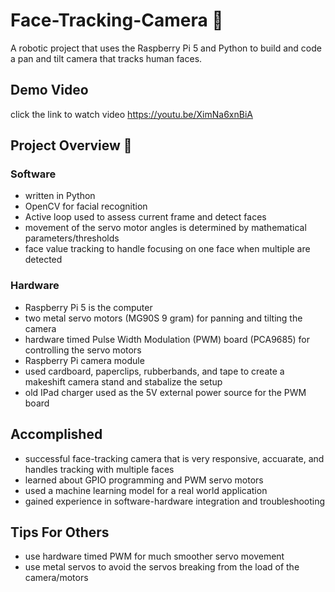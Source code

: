 # Face-Tracking-Camera 📸 

A robotic project that uses the Raspberry Pi 5 and Python to build and code a pan and tilt camera that tracks human faces.

## Demo Video

click the link to watch video https://youtu.be/XimNa6xnBiA


## Project Overview 🤖

### Software

* written in Python
* OpenCV for facial recognition
* Active loop used to assess current frame and detect faces
* movement of the servo motor angles is determined by mathematical parameters/thresholds
* face value tracking to handle focusing on one face when multiple are detected

### Hardware

* Raspberry Pi 5 is the computer
* two metal servo motors (MG90S 9 gram) for panning and tilting the camera
* hardware timed Pulse Width Modulation (PWM) board (PCA9685) for controlling the servo motors
* Raspberry Pi camera module
* used cardboard, paperclips, rubberbands, and tape to create a makeshift camera stand and stabalize the setup
* old IPad charger used as the 5V external power source for the PWM board


## Accomplished

* successful face-tracking camera that is very responsive, accuarate, and handles tracking with multiple faces
* learned about GPIO programming and PWM servo motors
* used a machine learning model for a real world application
* gained experience in software-hardware integration and troubleshooting


## Tips For Others

* use hardware timed PWM for much smoother servo movement
* use metal servos to avoid the servos breaking from the load of the camera/motors
